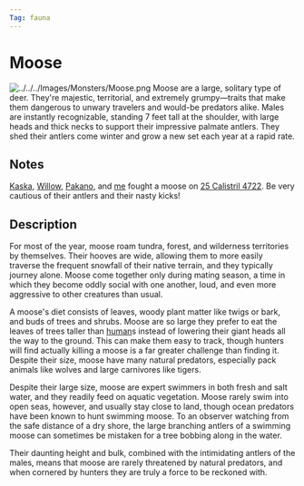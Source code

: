 ```yaml
---
Tag: fauna
---
```

# Moose
![../../../Images/Monsters/Moose.png](questforthefrozenflame/docs/Images/Monsters/Moose.png)
Moose are a large, solitary type of deer. They're majestic, territorial, and extremely grumpy—traits that make them dangerous to unwary travelers and would-be predators alike. Males are instantly recognizable, standing 7 feet tall at the shoulder, with large heads and thick necks to support their impressive palmate antlers. They shed their antlers come winter and grow a new set each year at a rapid rate.  

## Notes
[Kaska](questforthefrozenflame/docs/Backstory/Party-Members/Kaska.md), [Willow](questforthefrozenflame/docs/Backstory/Party-Members/Willow.md), [Pakano](questforthefrozenflame/docs/Backstory/NPCs/Broken-Tusk/Pakano.md), and [me](questforthefrozenflame/docs/Backstory/Party-Members/Xiat.md) fought a moose on [25 Calistril 4722](questforthefrozenflame/docs/Playing-Notes/Session-1.md#25%20Calistril%204722). Be very cautious of their antlers and their nasty kicks!

## Description
For most of the year, moose roam tundra, forest, and wilderness territories by themselves. Their hooves are wide, allowing them to more easily traverse the frequent snowfall of their native terrain, and they typically journey alone. Moose come together only during mating season, a time in which they become oddly social with one another, loud, and even more aggressive to other creatures than usual.  
  
A moose's diet consists of leaves, woody plant matter like twigs or bark, and buds of trees and shrubs. Moose are so large they prefer to eat the leaves of trees taller than [human](questforthefrozenflame/docs/Backstory/Notions/Races/Human.md)s instead of lowering their giant heads all the way to the ground. This can make them easy to track, though hunters will find actually killing a moose is a far greater challenge than finding it. Despite their size, moose have many natural predators, especially pack animals like wolves and large carnivores like tigers. 
  
Despite their large size, moose are expert swimmers in both fresh and salt water, and they readily feed on aquatic vegetation. Moose rarely swim into open seas, however, and usually stay close to land, though ocean predators have been known to hunt swimming moose. To an observer watching from the safe distance of a dry shore, the large branching antlers of a swimming moose can sometimes be mistaken for a tree bobbing along in the water.

Their daunting height and bulk, combined with the intimidating antlers of the males, means that moose are rarely threatened by natural predators, and when cornered by hunters they are truly a force to be reckoned with.

